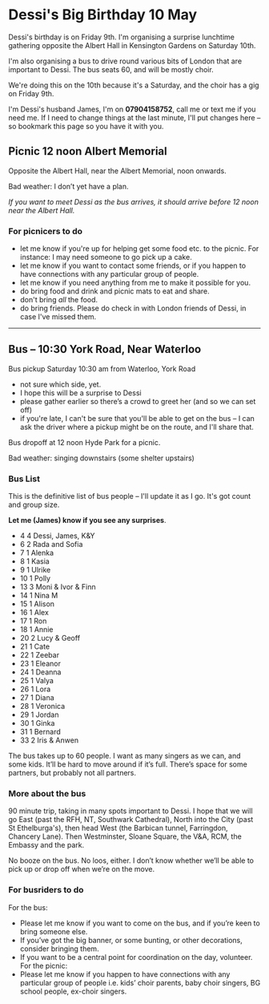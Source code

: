 # Dessi's Big Birthday 10 May

Dessi's birthday is on Friday 9th. I'm organising a surprise lunchtime gathering opposite the Albert Hall in Kensington Gardens on Saturday 10th.

I'm also organising a bus to drive round various bits of London that are important to Dessi. The bus seats 60, and will be mostly choir.

We're doing this on the 10th because it's a Saturday, and the choir has a gig on Friday 9th. 

I'm Dessi's husband James, I'm on **07904158752**, call me or text me if you need me. If I need to change things at the last minute, I'll put changes here – so bookmark this page so you have it with you.


## Picnic 12 noon Albert Memorial

Opposite the Albert Hall, near the Albert Memorial, noon onwards.

Bad weather: I don’t yet have a plan.


_If you want to meet Dessi as the bus arrives, it should arrive before 12 noon near the Albert Hall._

### For picnicers to do 

* let me know if you're up for helping get some food etc. to the picnic. For instance: I may need someone to go pick up a cake.
* let me know if you want to contact some friends, or if you happen to have connections with any particular group of people. 
* let me know if you need anything from me to make it possible for you.
* do bring food and drink and picnic mats to eat and share.
* don't bring _all_ the food.
* do bring friends. Please do check in with London friends of Dessi, in case I've missed them.

---


## Bus – 10:30 York Road, Near Waterloo

Bus pickup Saturday 10:30 am from Waterloo, York Road 
* not sure which side, yet.
* I hope this will be a surprise to Dessi
* please gather earlier so there’s a crowd to greet her (and so we can set off)
* if you're late, I can't be sure that you'll be able to get on the bus – I can ask the driver where a pickup might be on the route, and I'll share that.

Bus dropoff at 12 noon Hyde Park for a picnic.

Bad weather: singing downstairs (some shelter upstairs)


### Bus List
This is the definitive list of bus people – I'll update it as I go. It's got count and group size. 

**Let me (James) know if you see any surprises**.

* 4	4	Dessi, James, K&Y
* 6	2	Rada and Sofia
* 7	1	Alenka
* 8	1	Kasia
* 9	1	Ulrike
* 10	1	Polly
* 13	3	Moni & Ivor & Finn
* 14	1	Nina M
* 15	1	Alison
* 16	1	Alex
* 17	1	Ron
* 18	1	Annie
* 20	2	Lucy & Geoff
* 21	1	Cate
* 22	1	Zeebar
* 23	1	Eleanor
* 24	1	Deanna
* 25	1	Valya
* 26	1	Lora
* 27	1	Diana
* 28	1	Veronica
* 29	1	Jordan
* 30	1	Ginka
* 31	1	Bernard
* 33	2	Iris & Anwen

The bus takes up to 60 people. I want as many singers as we can, and some kids. It’ll be hard to move around if it’s full. There’s space for some partners, but probably not all partners. 

### More about the bus

90 minute trip, taking in many spots important to Dessi. I hope that we will go East (past the RFH, NT, Southwark Cathedral), North into the City (past St Ethelburga's), then head West (the Barbican tunnel, Farringdon, Chancery Lane). Then Westminster, Sloane Square, the V&A, RCM, the Embassy and the park.

No booze on the bus. No loos, either. I don’t know whether we’ll be able to pick up or drop off when we’re on the move.




### For busriders to do 

For the bus: 
* Please let me know if you want to come on  the bus, and if you’re keen to bring someone else.
* If you’ve got the big banner, or some bunting, or other decorations, consider bringing them.
* If you want to be a central point for coordination on the day, volunteer.
For the picnic: 
* Please let me know if you happen to have connections with any particular group of people i.e. kids’ choir parents, baby choir singers, BG school people, ex-choir singers.

